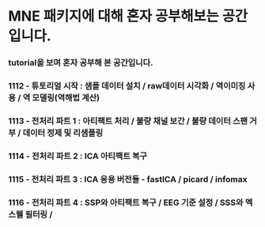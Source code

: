 # MNE 패키지에 대해 혼자 공부해보는 공간 입니다.

### tutorial을 보며 혼자 공부해 본 공간입니다.

### 1112 - 튜토리얼 시작 : 샘플 데이터 설치 / raw데이터 시각화 / 역이미징 사용 / 역 모델링(역해법 계산)

### 1113 - 전처리 파트 1 : 아티팩트 처리 / 불량 채널 보간 / 불량 데이터 스팬 거부 / 데이터 정제 및 리샘플링

### 1114 - 전처리 파트 2 : ICA 아티팩트 복구

### 1115 - 전처리 파트 3 : ICA 응용 버전들 - fastICA / picard / infomax

### 1116 - 전처리 파트 4 : SSP와 아티팩트 복구 / EEG 기준 설정 / SSS와 멕스웰 필터링 / 
